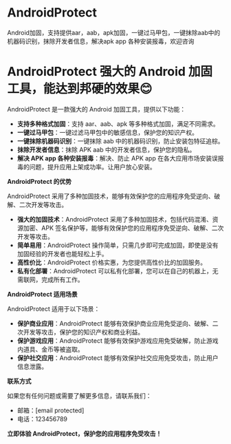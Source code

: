 # AndroidProtect
Android加固，支持提供aar，aab，apk加固，一键过马甲包，一键抹除aab中的机器码识别，抹除开发者信息，解决apk app 各种安装报毒，欢迎咨询


# AndroidProtect 强大的 Android 加固工具，能达到邦硬的效果😊

AndroidProtect 是一款强大的 Android 加固工具，提供以下功能：

* **支持多种格式加固**：支持 aar、aab、apk 等多种格式加固，满足不同需求。
* **一键过马甲包**：一键过滤马甲包中的敏感信息，保护您的知识产权。
* **一键抹除机器码识别**：一键抹除 aab 中的机器码识别，防止安装包特征追棕。
* **抹除开发者信息**：抹除 APK aab 中的开发者信息，保护您的隐私。
* **解决 APK app 各种安装报毒**：解决、防止 APK app 在各大应用市场安装误报毒的问题，提升应用上架成功率。让用户放心安装。

**AndroidProtect 的优势**

AndroidProtect 采用了多种加固技术，能够有效保护您的应用程序免受逆向、破解、二次开发等攻击。

* **强大的加固技术**：AndroidProtect 采用了多种加固技术，包括代码混淆、资源加密、APK 签名保护等，能够有效保护您的应用程序免受逆向、破解、二次开发等攻击。
* **简单易用**：AndroidProtect 操作简单，只需几步即可完成加固，即使是没有加固经验的开发者也能轻松上手。
* **高性价比**：AndroidProtect 价格实惠，为您提供高性价比的加固服务。
* **私有化部署**：AndroidProtect 可以私有化部署，您可以在自己的机器上，无需联网，完成所有工作。

**AndroidProtect 适用场景**

AndroidProtect 适用于以下场景：

* **保护商业应用**：AndroidProtect 能够有效保护商业应用免受逆向、破解、二次开发等攻击，保护您的知识产权和商业利益。
* **保护游戏应用**：AndroidProtect 能够有效保护游戏应用免受破解，防止游戏内道具、金币等被盗取。
* **保护社交应用**：AndroidProtect 能够有效保护社交应用免受攻击，防止用户信息泄露。

**联系方式**

如果您有任何问题或需要了解更多信息，请联系我们：

* 邮箱：[email protected]
* 电话：123456789

**立即体验 AndroidProtect，保护您的应用程序免受攻击！**
